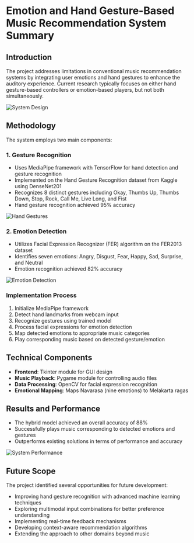 # Emotion and Hand Gesture-Based Music Recommendation System Summary


## Introduction 

The project addresses limitations in conventional music recommendation systems by integrating user emotions and hand gestures to enhance the auditory experience. Current research typically focuses on either hand gesture-based controllers or emotion-based players, but not both simultaneously.

![System Design](https://miro.medium.com/v2/resize:fit:1400/1*bUZZ0yjMdpm0qUGj3Zb4yw.png)

## Methodology

The system employs two main components:

### 1. Gesture Recognition
- Uses MediaPipe framework with TensorFlow for hand detection and gesture recognition
- Implemented on the Hand Gesture Recognition dataset from Kaggle using DenseNet201
- Recognizes 8 distinct gestures including Okay, Thumbs Up, Thumbs Down, Stop, Rock, Call Me, Live Long, and Fist
- Hand gesture recognition achieved 95% accuracy

![Hand Gestures](https://www.researchgate.net/publication/349867376/figure/fig4/AS:998399808385032@1615223598536/Examples-of-hand-gesture-used-in-recognition.png)

### 2. Emotion Detection
- Utilizes Facial Expression Recognizer (FER) algorithm on the FER2013 dataset
- Identifies seven emotions: Angry, Disgust, Fear, Happy, Sad, Surprise, and Neutral
- Emotion recognition achieved 82% accuracy

![Emotion Detection](https://miro.medium.com/v2/resize:fit:1400/1*YpZEgcKuTUdYQMz0HZpAIA.png)

### Implementation Process
1. Initialize MediaPipe framework
2. Detect hand landmarks from webcam input
3. Recognize gestures using trained model
4. Process facial expressions for emotion detection
5. Map detected emotions to appropriate music categories
6. Play corresponding music based on detected gesture/emotion

## Technical Components

- **Frontend**: Tkinter module for GUI design
- **Music Playback**: Pygame module for controlling audio files
- **Data Processing**: OpenCV for facial expression recognition
- **Emotional Mapping**: Maps Navarasa (nine emotions) to Melakarta ragas

## Results and Performance

- The hybrid model achieved an overall accuracy of 88%
- Successfully plays music corresponding to detected emotions and gestures
- Outperforms existing solutions in terms of performance and accuracy

![System Performance](https://www.researchgate.net/publication/343089434/figure/fig3/AS:915744445222912@1595270598587/Confusion-matrix-of-emotions-classification-of-the-proposed-method.jpg)

## Future Scope

The project identified several opportunities for future development:
- Improving hand gesture recognition with advanced machine learning techniques
- Exploring multimodal input combinations for better preference understanding
- Implementing real-time feedback mechanisms
- Developing context-aware recommendation algorithms
- Extending the approach to other domains beyond music
